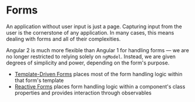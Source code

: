 # Forms
An application without user input is just a page. Capturing input from the user is the cornerstone of any application. In many cases, this means dealing with forms and all of their complexities.

Angular 2 is much more flexible than Angular 1 for handling forms — we are no longer restricted to relying solely on `ngModel`. Instead, we are given degrees of simplicity and power, depending on the form's purpose.

- [Template-Driven Forms](template-driven/template-driven_forms.md) places most of the form handling logic within that form's template
- [Reactive Forms](form-builder/form-builder.md) places form handling logic within a component's class properties and provides interaction through observables
